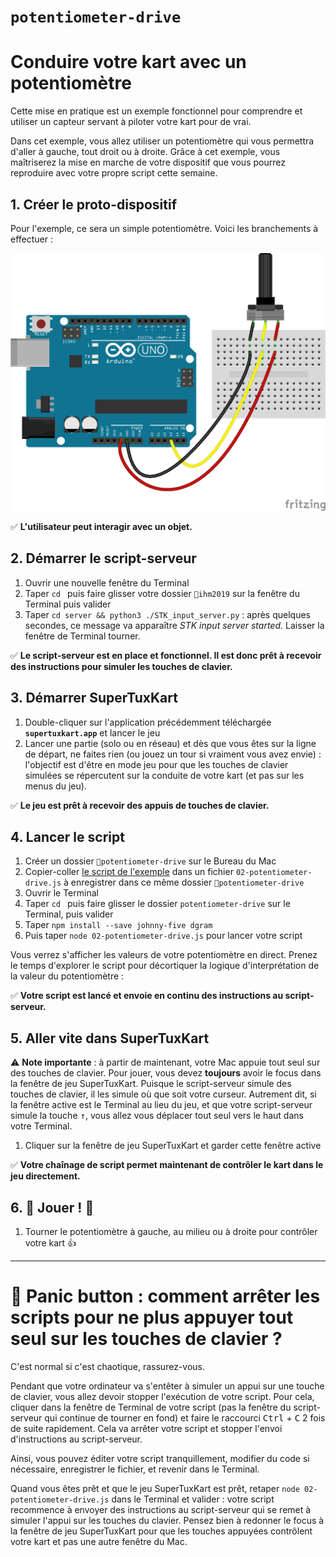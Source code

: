# `potentiometer-drive`
# Conduire votre kart avec un potentiomètre 

Cette mise en pratique est un exemple fonctionnel pour comprendre et utiliser un capteur servant à piloter votre kart pour de vrai.

Dans cet exemple, vous allez utiliser un potentiomètre qui vous permettra d'aller à gauche, tout droit ou à droite. Grâce à cet exemple, vous maîtriserez la mise en marche de votre dispositif que vous pourrez reproduire avec votre propre script cette semaine.

## 1. Créer le proto-dispositif

Pour l'exemple, ce sera un simple potentiomètre. Voici les branchements à effectuer :

![Schéma](02-schema.png)

✅ **L'utilisateur peut interagir avec un objet.**

## 2. Démarrer le script-serveur

1. Ouvrir une nouvelle fenêtre du Terminal
2. Taper `cd ` puis faire glisser votre dossier `📁ihm2019` sur la fenêtre du Terminal puis valider
3. Taper `cd server && python3 ./STK_input_server.py` : après quelques secondes, ce message va apparaître _STK input server started_. Laisser la fenêtre de Terminal tourner.

✅ **Le script-serveur est en place et fonctionnel. Il est donc prêt à recevoir des instructions pour simuler les touches de clavier.**

## 3. Démarrer SuperTuxKart

1. Double-cliquer sur l'application précédemment téléchargée **`supertuxkart.app`** et lancer le jeu
2. Lancer une partie (solo ou en réseau) et dès que vous êtes sur la ligne de départ, ne faites rien (ou jouez un tour si vraiment vous avez envie) : l'objectif est d'être en mode jeu pour que les touches de clavier simulées se répercutent sur la conduite de votre kart (et pas sur les menus du jeu).

✅ **Le jeu est prêt à recevoir des appuis de touches de clavier.**


## 4. Lancer le script

1. Créer un dossier `📁potentiometer-drive` sur le Bureau du Mac
2. Copier-coller [le script de l'exemple](02-potentiometer-drive.js) dans un fichier `02-potentiometer-drive.js` à enregistrer dans ce même dossier `📁potentiometer-drive`
3. Ouvrir le Terminal
4. Taper `cd ` puis faire glisser le dossier `potentiometer-drive` sur le Terminal, puis valider
5. Taper `npm install --save johnny-five dgram`
6. Puis taper `node 02-potentiometer-drive.js` pour lancer votre script

Vous verrez s'afficher les valeurs de votre potentiomètre en direct. Prenez le temps d'explorer le script pour décortiquer la logique d'interprétation de la valeur du potentiomètre :

✅ **Votre script est lancé et envoie en continu des instructions au script-serveur.**

## 5. Aller vite dans SuperTuxKart

⚠ **Note importante** : à partir de maintenant, votre Mac appuie tout seul sur des touches de clavier. Pour jouer, vous devez **toujours** avoir le focus dans la fenêtre de jeu SuperTuxKart. Puisque le script-serveur simule des touches de clavier, il les simule où que soit votre curseur. Autrement dit, si la fenêtre active est le Terminal au lieu du jeu, et que votre script-serveur simule la touche <kbd>↑</kbd>, vous allez vous déplacer tout seul vers le haut dans votre Terminal.

1. Cliquer sur la fenêtre de jeu SuperTuxKart et garder cette fenêtre active

✅ **Votre chaînage de script permet maintenant de contrôler le kart dans le jeu directement.**

## 6. 🏁 Jouer ! 🏁

1. Tourner le potentiomètre à gauche, au milieu ou à droite pour contrôler votre kart 👍

-----

# 🚨 Panic button : comment arrêter les scripts pour ne plus appuyer tout seul sur les touches de clavier ?

C'est normal si c'est chaotique, rassurez-vous.

Pendant que votre ordinateur va s'entêter à simuler un appui sur une touche de clavier, vous allez devoir stopper l'exécution de votre script. Pour cela, cliquer dans la fenêtre de Terminal de votre script (pas la fenêtre du script-serveur qui continue de tourner en fond) et faire le raccourci <kbd>Ctrl</kbd> + <kbd>C</kbd> 2 fois de suite rapidement. Cela va arrêter votre script et stopper l'envoi d'instructions au script-serveur.

Ainsi, vous pouvez éditer votre script tranquillement, modifier du code si nécessaire, enregistrer le fichier, et revenir dans le Terminal. 

Quand vous êtes prêt et que le jeu SuperTuxKart est prêt, retaper `node 02-potentiometer-drive.js` dans le Terminal et valider : votre script recommence à envoyer des instructions au script-serveur qui se remet à simuler l'appui sur les touches du clavier. Pensez bien à redonner le focus à la fenêtre de jeu SuperTuxKart pour que les touches appuyées contrôlent votre kart et pas une autre fenêtre du Mac.

